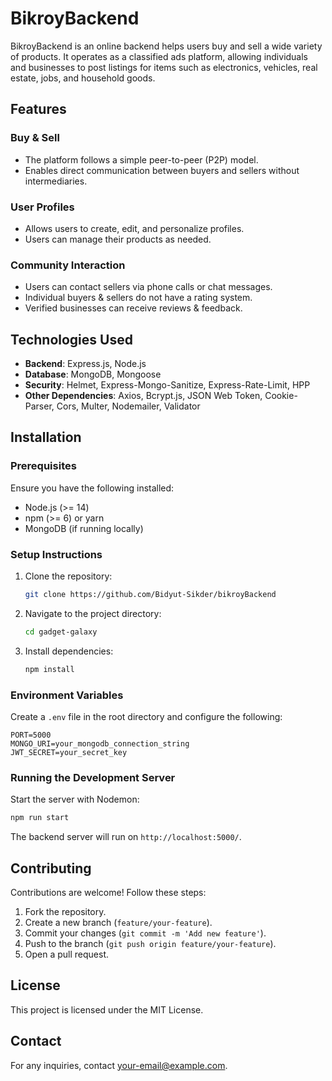 # BikroyBackend

BikroyBackend is an online backend  helps users buy and sell a wide variety of products. It operates as a classified ads platform, allowing individuals and businesses to post listings for items such as electronics, vehicles, real estate, jobs, and household goods.

## Features

### Buy & Sell
- The platform follows a simple peer-to-peer (P2P) model.
- Enables direct communication between buyers and sellers without intermediaries.

### User Profiles
- Allows users to create, edit, and personalize profiles.
- Users can manage their products as needed.

### Community Interaction
- Users can contact sellers via phone calls or chat messages.
- Individual buyers & sellers do not have a rating system.
- Verified businesses can receive reviews & feedback.

## Technologies Used
- **Backend**: Express.js, Node.js
- **Database**: MongoDB, Mongoose
- **Security**: Helmet, Express-Mongo-Sanitize, Express-Rate-Limit, HPP
- **Other Dependencies**: Axios, Bcrypt.js, JSON Web Token, Cookie-Parser, Cors, Multer, Nodemailer, Validator

## Installation

### Prerequisites
Ensure you have the following installed:
- Node.js (>= 14)
- npm (>= 6) or yarn
- MongoDB (if running locally)

### Setup Instructions

1. Clone the repository:
   ```sh
   git clone https://github.com/Bidyut-Sikder/bikroyBackend
   ```
2. Navigate to the project directory:
   ```sh
   cd gadget-galaxy
   ```
3. Install dependencies:
   ```sh
   npm install
   ```

### Environment Variables
Create a `.env` file in the root directory and configure the following:
   ```env
   PORT=5000
   MONGO_URI=your_mongodb_connection_string
   JWT_SECRET=your_secret_key
   ```

### Running the Development Server
Start the server with Nodemon:
```sh
npm run start
```
The backend server will run on `http://localhost:5000/`.


## Contributing
Contributions are welcome! Follow these steps:
1. Fork the repository.
2. Create a new branch (`feature/your-feature`).
3. Commit your changes (`git commit -m 'Add new feature'`).
4. Push to the branch (`git push origin feature/your-feature`).
5. Open a pull request.

## License
This project is licensed under the MIT License.

## Contact
For any inquiries, contact [your-email@example.com](mailto:your-email@example.com).


















